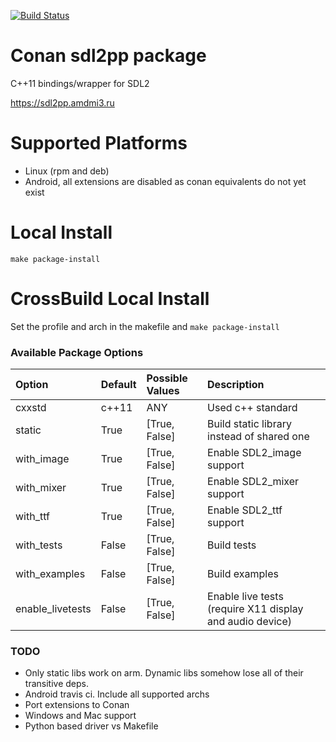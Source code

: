 [![Build Status](https://travis-ci.com/ppetraki/conan-sdl2pp.svg?branch=master)](https://travis-ci.com/ppetraki/conan-sdl2pp)

# Conan sdl2pp package
C++11 bindings/wrapper for SDL2

https://sdl2pp.amdmi3.ru

# Supported Platforms
  * Linux (rpm and deb)
  * Android, all extensions are disabled as conan equivalents do not yet exist

# Local Install
`make package-install`

# CrossBuild Local Install
Set the profile and arch in the makefile and `make package-install`

### Available Package Options
| Option        | Default | Possible Values  | Description
|:------------- |:-----------------  |:----------------- |:------------|
|cxxstd    | c++11 |  ANY | Used c++ standard |
|static    | True |  [True, False] | Build static library instead of shared one |
|with_image    | True |  [True, False] | Enable SDL2_image support |
|with_mixer    | True |  [True, False] | Enable SDL2_mixer support |
|with_ttf    | True |  [True, False] | Enable SDL2_ttf support |
|with_tests    | False |  [True, False] | Build tests |
|with_examples    | False |  [True, False] | Build examples |
|enable_livetests    | False |  [True, False] | Enable live tests (require X11 display and audio device) |

### TODO
- Only static libs work on arm. Dynamic libs somehow lose all of their transitive deps.
- Android travis ci. Include all supported archs
- Port extensions to Conan
- Windows and Mac support
- Python based driver vs Makefile
